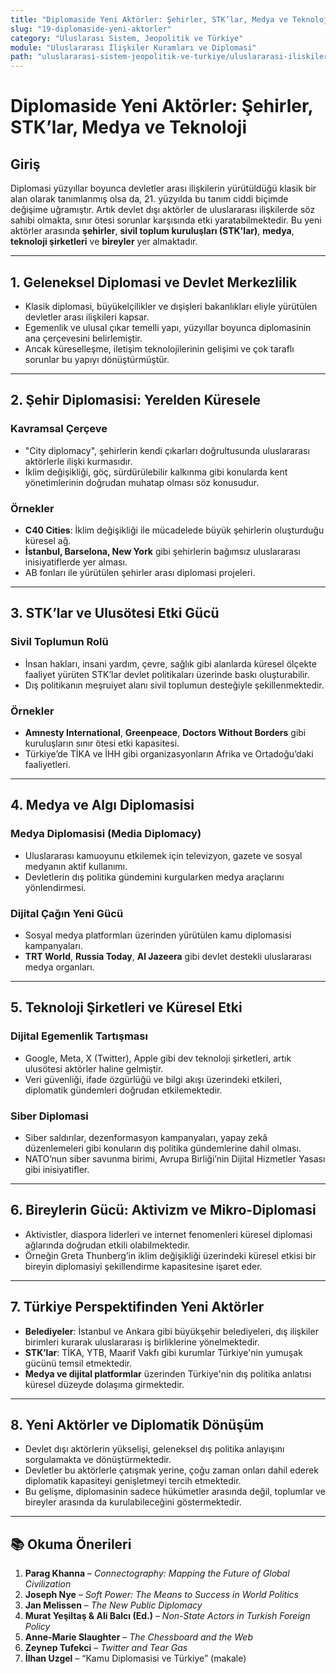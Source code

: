 ```yaml
---
title: "Diplomaside Yeni Aktörler: Şehirler, STK’lar, Medya ve Teknoloji"
slug: "19-diplomaside-yeni-aktorler"
category: "Uluslarası Sistem, Jeopolitik ve Türkiye"
module: "Uluslararası İlişkiler Kuramları ve Diplomasi"
path: "uluslararasi-sistem-jeopolitik-ve-turkiye/uluslararasi-iliskiler-kuramlari-ve-diplomasi/19-diplomaside-yeni-aktorler.md"
---
```


# Diplomaside Yeni Aktörler: Şehirler, STK’lar, Medya ve Teknoloji

## Giriş

Diplomasi yüzyıllar boyunca devletler arası ilişkilerin yürütüldüğü klasik bir alan olarak tanımlanmış olsa da, 21. yüzyılda bu tanım ciddi biçimde değişime uğramıştır. Artık devlet dışı aktörler de uluslararası ilişkilerde söz sahibi olmakta, sınır ötesi sorunlar karşısında etki yaratabilmektedir. Bu yeni aktörler arasında **şehirler**, **sivil toplum kuruluşları (STK'lar)**, **medya**, **teknoloji şirketleri** ve **bireyler** yer almaktadır.

---

## 1. Geleneksel Diplomasi ve Devlet Merkezlilik

- Klasik diplomasi, büyükelçilikler ve dışişleri bakanlıkları eliyle yürütülen devletler arası ilişkileri kapsar.
- Egemenlik ve ulusal çıkar temelli yapı, yüzyıllar boyunca diplomasinin ana çerçevesini belirlemiştir.
- Ancak küreselleşme, iletişim teknolojilerinin gelişimi ve çok taraflı sorunlar bu yapıyı dönüştürmüştür.

---

## 2. Şehir Diplomasisi: Yerelden Küresele

### Kavramsal Çerçeve

- "City diplomacy", şehirlerin kendi çıkarları doğrultusunda uluslararası aktörlerle ilişki kurmasıdır.
- İklim değişikliği, göç, sürdürülebilir kalkınma gibi konularda kent yönetimlerinin doğrudan muhatap olması söz konusudur.

### Örnekler

- **C40 Cities**: İklim değişikliği ile mücadelede büyük şehirlerin oluşturduğu küresel ağ.
- **İstanbul, Barselona, New York** gibi şehirlerin bağımsız uluslararası inisiyatiflerde yer alması.
- AB fonları ile yürütülen şehirler arası diplomasi projeleri.

---

## 3. STK’lar ve Ulusötesi Etki Gücü

### Sivil Toplumun Rolü

- İnsan hakları, insani yardım, çevre, sağlık gibi alanlarda küresel ölçekte faaliyet yürüten STK’lar devlet politikaları üzerinde baskı oluşturabilir.
- Dış politikanın meşruiyet alanı sivil toplumun desteğiyle şekillenmektedir.

### Örnekler

- **Amnesty International**, **Greenpeace**, **Doctors Without Borders** gibi kuruluşların sınır ötesi etki kapasitesi.
- Türkiye’de TİKA ve İHH gibi organizasyonların Afrika ve Ortadoğu’daki faaliyetleri.

---

## 4. Medya ve Algı Diplomasisi

### Medya Diplomasisi (Media Diplomacy)

- Uluslararası kamuoyunu etkilemek için televizyon, gazete ve sosyal medyanın aktif kullanımı.
- Devletlerin dış politika gündemini kurgularken medya araçlarını yönlendirmesi.

### Dijital Çağın Yeni Gücü

- Sosyal medya platformları üzerinden yürütülen kamu diplomasisi kampanyaları.
- **TRT World**, **Russia Today**, **Al Jazeera** gibi devlet destekli uluslararası medya organları.

---

## 5. Teknoloji Şirketleri ve Küresel Etki

### Dijital Egemenlik Tartışması

- Google, Meta, X (Twitter), Apple gibi dev teknoloji şirketleri, artık ulusötesi aktörler haline gelmiştir.
- Veri güvenliği, ifade özgürlüğü ve bilgi akışı üzerindeki etkileri, diplomatik gündemleri doğrudan etkilemektedir.

### Siber Diplomasi

- Siber saldırılar, dezenformasyon kampanyaları, yapay zekâ düzenlemeleri gibi konuların dış politika gündemlerine dahil olması.
- NATO’nun siber savunma birimi, Avrupa Birliği’nin Dijital Hizmetler Yasası gibi inisiyatifler.

---

## 6. Bireylerin Gücü: Aktivizm ve Mikro-Diplomasi

- Aktivistler, diaspora liderleri ve internet fenomenleri küresel diplomasi ağlarında doğrudan etkili olabilmektedir.
- Örneğin Greta Thunberg’in iklim değişikliği üzerindeki küresel etkisi bir bireyin diplomasiyi şekillendirme kapasitesine işaret eder.

---

## 7. Türkiye Perspektifinden Yeni Aktörler

- **Belediyeler**: İstanbul ve Ankara gibi büyükşehir belediyeleri, dış ilişkiler birimleri kurarak uluslararası iş birliklerine yönelmektedir.
- **STK’lar**: TİKA, YTB, Maarif Vakfı gibi kurumlar Türkiye'nin yumuşak gücünü temsil etmektedir.
- **Medya ve dijital platformlar** üzerinden Türkiye'nin dış politika anlatısı küresel düzeyde dolaşıma girmektedir.

---

## 8. Yeni Aktörler ve Diplomatik Dönüşüm

- Devlet dışı aktörlerin yükselişi, geleneksel dış politika anlayışını sorgulamakta ve dönüştürmektedir.
- Devletler bu aktörlerle çatışmak yerine, çoğu zaman onları dahil ederek diplomatik kapasiteyi genişletmeyi tercih etmektedir.
- Bu gelişme, diplomasinin sadece hükümetler arasında değil, toplumlar ve bireyler arasında da kurulabileceğini göstermektedir.

---

## 📚 Okuma Önerileri

1. **Parag Khanna** – _Connectography: Mapping the Future of Global Civilization_
2. **Joseph Nye** – _Soft Power: The Means to Success in World Politics_
3. **Jan Melissen** – _The New Public Diplomacy_
4. **Murat Yeşiltaş & Ali Balcı (Ed.)** – _Non-State Actors in Turkish Foreign Policy_
5. **Anne-Marie Slaughter** – _The Chessboard and the Web_
6. **Zeynep Tufekci** – _Twitter and Tear Gas_
7. **İlhan Uzgel** – “Kamu Diplomasisi ve Türkiye” (makale)
